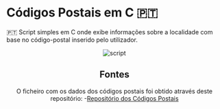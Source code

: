 # Códigos Postais em C 🇵🇹
  🇵🇹  Script simples em C onde exibe informações sobre a localidade com base no código-postal inserido pelo utilizador.
<div align="center" style="text-align: center">
<img src="https://i.imgur.com/zXXhHBh.gif" alt="script"/>

## Fontes
O ficheiro com os dados dos códigos postais foi obtido através deste repositório:
-[Repositório dos Códigos Postais](https://github.com/centraldedados/codigos_postais)
